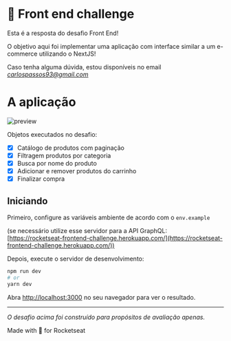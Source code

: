 
# 🚀 Front end challenge

Esta é a resposta do desafio Front End!

O objetivo aqui foi implementar uma aplicação com interface similar a um e-commerce utilizando o NextJS!

Caso tenha alguma dúvida, estou disponíveis no email *carlospassos93@gmail.com*


# A aplicação

![preview](https://user-images.githubusercontent.com/47759447/133943655-82cc0852-c13b-4d31-a99b-452d684138c9.gif)

Objetos executados no desafio:
- [x] Catálogo de produtos com paginação
- [x] Filtragem produtos por categoria
- [x] Busca por nome do produto
- [x] Adicionar e remover produtos do carrinho
- [x] Finalizar compra

## Iniciando
Primeiro, configure as variáveis ambiente de acordo com o `env.example`

(se necessário utilize esse servidor para a API GraphQL: [https://rocketseat-frontend-challenge.herokuapp.com/](https://rocketseat-frontend-challenge.herokuapp.com/))

Depois, execute o servidor de desenvolvimento:

```bash
npm run dev
# or
yarn dev
```

Abra [http://localhost:3000](http://localhost:3000) no seu navegador para ver o resultado.

---

_O desafio acima foi construído para propósitos de avaliação apenas._

Made with 💜 for Rocketseat

